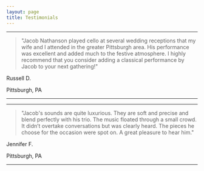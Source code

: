 ```yaml
---
layout: page
title: Testimonials
---
```


___

> "Jacob Nathanson played cello at several wedding receptions that my wife and I attended in the greater Pittsburgh area. His performance was excellent and added  much to the festive atmosphere. I highly recommend that you consider adding a classical performance by Jacob to your next gathering!"

Russell D.

Pittsburgh, PA 
___

___

> "Jacob's sounds are quite luxurious. They are soft and precise and blend perfectly with his trio. The music floated through a small crowd. It didn’t overtake conversations but was clearly heard. The pieces he choose for the occasion were spot on. A great pleasure to hear him."

Jennifer F.

Pittsburgh, PA

___